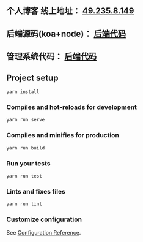## 个人博客  线上地址： <a href="http://49.235.8.149">49.235.8.149</a>
## 后端源码(koa+node)： <a href="https://github.com/BLZC/blog-server">后端代码</a> 
## 管理系统代码： <a href="https://github.com/BLZC/blog-manage">后端代码</a> 

## Project setup

```
yarn install
```

### Compiles and hot-reloads for development

```
yarn run serve
```

### Compiles and minifies for production

```
yarn run build
```

### Run your tests

```
yarn run test
```

### Lints and fixes files

```
yarn run lint
```

### Customize configuration

See [Configuration Reference](https://cli.vuejs.org/config/).
